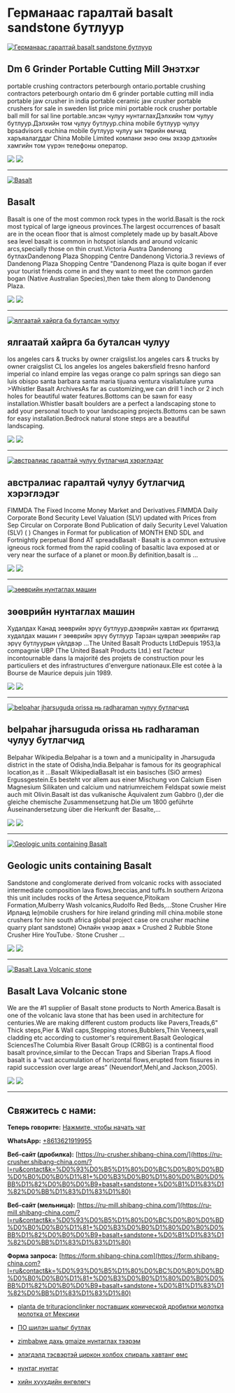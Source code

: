 # Германаас гаралтай basalt sandstone бутлуур

<a href="https://swt.shibang-china.com/?l=ru&img&k=%D0%93%D0%B5%D1%80%D0%BC%D0%B0%D0%BD%D0%B0%D0%B0%D1%81+%D0%B3%D0%B0%D1%80%D0%B0%D0%BB%D1%82%D0%B0%D0%B9+basalt+sandstone+%D0%B1%D1%83%D1%82%D0%BB%D1%83%D1%83%D1%80" target="_blank">![Германаас гаралтай basalt sandstone бутлуур](http://static.shibang-china.com/all-800x300/1205.jpg)</a>

## Dm 6 Grinder Portable Cutting Mill Энэтхэг
portable crushing contractors peterbourgh ontario.portable crushing contractors peterbourgh ontario dm 6 grinder portable cutting mill india portable jaw crusher in india portable ceramic jaw crusher portable crushers for sale in sweden list price mini portable rock crusher portable ball mill for sal line portable.элсэн чулуу нунтаглахДэлхийн том чулуу бутлуур.Дэлхийн том чулуу бутлуур.china mobile бутлуур чулуу bpsadvisors euchina mobile бутлуур чулуу ын төрийн өмчид харъяалагддаг China Mobile Limited компани энэо оны эхээр дэлхийн хамгийн том үүрэн телефоны оператор.


<a href="https://whatsapp.shibangsoft.com/WhatsApp.php" target="_blank" title="WhatsApp">![](http://static.shibang-china.com/icon/whatsapp.png)</a> <a href="https://swt.shibang-china.com/?l=ru&icon&k=%D0%93%D0%B5%D1%80%D0%BC%D0%B0%D0%BD%D0%B0%D0%B0%D1%81+%D0%B3%D0%B0%D1%80%D0%B0%D0%BB%D1%82%D0%B0%D0%B9+basalt+sandstone+%D0%B1%D1%83%D1%82%D0%BB%D1%83%D1%83%D1%80" target="_blank">![](http://static.shibang-china.com/icon/chat-ru.png)</a>

---

<a href="https://swt.shibang-china.com/?l=ru&img&k=%D0%93%D0%B5%D1%80%D0%BC%D0%B0%D0%BD%D0%B0%D0%B0%D1%81+%D0%B3%D0%B0%D1%80%D0%B0%D0%BB%D1%82%D0%B0%D0%B9+basalt+sandstone+%D0%B1%D1%83%D1%82%D0%BB%D1%83%D1%83%D1%80" target="_blank">![Basalt](http://static.shibang-china.com/all-800x300/456.jpg)</a>

## Basalt
Basalt is one of the most common rock types in the world.Basalt is the rock most typical of large igneous provinces.The largest occurrences of basalt are in the ocean floor that is almost completely made up by basalt.Above sea level basalt is common in hotspot islands and around volcanic arcs,specially those on thin crust.Victoria Austra Dandenong бутлахDandenong Plaza Shopping Centre Dandenong Victoria.3 reviews of Dandenong Plaza Shopping Centre &quot;Dandenong Plaza is quite bogan if ever your tourist friends come in and they want to meet the common garden bogan (Native Australian Species),then take them along to Dandenong Plaza.


<a href="https://whatsapp.shibangsoft.com/WhatsApp.php" target="_blank" title="WhatsApp">![](http://static.shibang-china.com/icon/whatsapp.png)</a> <a href="https://swt.shibang-china.com/?l=ru&icon&k=%D0%93%D0%B5%D1%80%D0%BC%D0%B0%D0%BD%D0%B0%D0%B0%D1%81+%D0%B3%D0%B0%D1%80%D0%B0%D0%BB%D1%82%D0%B0%D0%B9+basalt+sandstone+%D0%B1%D1%83%D1%82%D0%BB%D1%83%D1%83%D1%80" target="_blank">![](http://static.shibang-china.com/icon/chat-ru.png)</a>

---

<a href="https://swt.shibang-china.com/?l=ru&img&k=%D0%93%D0%B5%D1%80%D0%BC%D0%B0%D0%BD%D0%B0%D0%B0%D1%81+%D0%B3%D0%B0%D1%80%D0%B0%D0%BB%D1%82%D0%B0%D0%B9+basalt+sandstone+%D0%B1%D1%83%D1%82%D0%BB%D1%83%D1%83%D1%80" target="_blank">![ялгаатай хайрга ба буталсан чулуу](http://static.shibang-china.com/all-800x300/525.jpg)</a>

## ялгаатай хайрга ба буталсан чулуу
los angeles cars &amp; trucks by owner craigslist.los angeles cars &amp; trucks by owner craigslist CL los angeles los angeles bakersfield fresno hanford imperial co inland empire las vegas orange co palm springs san diego san luis obispo santa barbara santa maria tijuana ventura visaliatulare yuma &gt;Whistler Basalt ArchivesAs far as customizing,we can drill 1 inch or 2 inch holes for beautiful water features.Bottoms can be sawn for easy installation.Whistler basalt boulders are a perfect a landscaping stone to add your personal touch to your landscaping projects.Bottoms can be sawn for easy installation.Bedrock natural stone steps are a beautiful landscaping.


<a href="https://whatsapp.shibangsoft.com/WhatsApp.php" target="_blank" title="WhatsApp">![](http://static.shibang-china.com/icon/whatsapp.png)</a> <a href="https://swt.shibang-china.com/?l=ru&icon&k=%D0%93%D0%B5%D1%80%D0%BC%D0%B0%D0%BD%D0%B0%D0%B0%D1%81+%D0%B3%D0%B0%D1%80%D0%B0%D0%BB%D1%82%D0%B0%D0%B9+basalt+sandstone+%D0%B1%D1%83%D1%82%D0%BB%D1%83%D1%83%D1%80" target="_blank">![](http://static.shibang-china.com/icon/chat-ru.png)</a>

---

<a href="https://swt.shibang-china.com/?l=ru&img&k=%D0%93%D0%B5%D1%80%D0%BC%D0%B0%D0%BD%D0%B0%D0%B0%D1%81+%D0%B3%D0%B0%D1%80%D0%B0%D0%BB%D1%82%D0%B0%D0%B9+basalt+sandstone+%D0%B1%D1%83%D1%82%D0%BB%D1%83%D1%83%D1%80" target="_blank">![австралиас гаралтай чулуу бутлагчид хэрэглэдэг](http://static.shibang-china.com/all-800x300/1206.jpg)</a>

## австралиас гаралтай чулуу бутлагчид хэрэглэдэг
FIMMDA The Fixed Income Money Market and Derivatives.FIMMDA Daily Corporate Bond Security Level Valuation (SLV) updated with Prices from Sep Circular on Corporate Bond Publication of daily Security Level Valuation (SLV) ( ) Changes in Format for publication of MONTH END SDL and Fortnightly perpetual Bond AT spreadsBasalt&nbsp;&#0183;&#32;Basalt is a common extrusive igneous rock formed from the rapid cooling of basaltic lava exposed at or very near the surface of a planet or moon.By definition,basalt is …


<a href="https://whatsapp.shibangsoft.com/WhatsApp.php" target="_blank" title="WhatsApp">![](http://static.shibang-china.com/icon/whatsapp.png)</a> <a href="https://swt.shibang-china.com/?l=ru&icon&k=%D0%93%D0%B5%D1%80%D0%BC%D0%B0%D0%BD%D0%B0%D0%B0%D1%81+%D0%B3%D0%B0%D1%80%D0%B0%D0%BB%D1%82%D0%B0%D0%B9+basalt+sandstone+%D0%B1%D1%83%D1%82%D0%BB%D1%83%D1%83%D1%80" target="_blank">![](http://static.shibang-china.com/icon/chat-ru.png)</a>

---

<a href="https://swt.shibang-china.com/?l=ru&img&k=%D0%93%D0%B5%D1%80%D0%BC%D0%B0%D0%BD%D0%B0%D0%B0%D1%81+%D0%B3%D0%B0%D1%80%D0%B0%D0%BB%D1%82%D0%B0%D0%B9+basalt+sandstone+%D0%B1%D1%83%D1%82%D0%BB%D1%83%D1%83%D1%80" target="_blank">![зөөврийн нунтаглах машин](http://static.shibang-china.com/all-800x300/905.jpg)</a>

## зөөврийн нунтаглах машин
Худалдах Канад зөөврийн эрүү бутлуур.дээврийн хавтан их британид худалдах машин г зөөврийн эрүү бутлуур Тарзан цуврал зөөврийн гар эрүү бутлуурын үйлдвэр …The United Basalt Products LtdDepuis 1953,la compagnie UBP (The United Basalt Products Ltd.) est l’acteur incontournable dans la majorit&#233; des projets de construction pour les particuliers et des infrastructures d'envergure nationaux.Elle est cot&#233;e &#224; la Bourse de Maurice depuis juin 1989.


<a href="https://whatsapp.shibangsoft.com/WhatsApp.php" target="_blank" title="WhatsApp">![](http://static.shibang-china.com/icon/whatsapp.png)</a> <a href="https://swt.shibang-china.com/?l=ru&icon&k=%D0%93%D0%B5%D1%80%D0%BC%D0%B0%D0%BD%D0%B0%D0%B0%D1%81+%D0%B3%D0%B0%D1%80%D0%B0%D0%BB%D1%82%D0%B0%D0%B9+basalt+sandstone+%D0%B1%D1%83%D1%82%D0%BB%D1%83%D1%83%D1%80" target="_blank">![](http://static.shibang-china.com/icon/chat-ru.png)</a>

---

<a href="https://swt.shibang-china.com/?l=ru&img&k=%D0%93%D0%B5%D1%80%D0%BC%D0%B0%D0%BD%D0%B0%D0%B0%D1%81+%D0%B3%D0%B0%D1%80%D0%B0%D0%BB%D1%82%D0%B0%D0%B9+basalt+sandstone+%D0%B1%D1%83%D1%82%D0%BB%D1%83%D1%83%D1%80" target="_blank">![belpahar jharsuguda orissa нь radharaman чулуу бутлагчид](http://static.shibang-china.com/all-800x300/220.jpg)</a>

## belpahar jharsuguda orissa нь radharaman чулуу бутлагчид
Belpahar Wikipedia.Belpahar is a town and a municipality in Jharsuguda district in the state of Odisha,India.Belpahar is famous for its geographical location,as it …Basalt WikipediaBasalt ist ein basisches (SiO armes) Ergussgestein.Es besteht vor allem aus einer Mischung von Calcium Eisen Magnesium Silikaten und calcium und natriumreichem Feldspat sowie meist auch mit Olivin.Basalt ist das vulkanische &#196;quivalent zum Gabbro (),der die gleiche chemische Zusammensetzung hat.Die um 1800 gef&#252;hrte Auseinandersetzung &#252;ber die Herkunft der Basalte,…


<a href="https://whatsapp.shibangsoft.com/WhatsApp.php" target="_blank" title="WhatsApp">![](http://static.shibang-china.com/icon/whatsapp.png)</a> <a href="https://swt.shibang-china.com/?l=ru&icon&k=%D0%93%D0%B5%D1%80%D0%BC%D0%B0%D0%BD%D0%B0%D0%B0%D1%81+%D0%B3%D0%B0%D1%80%D0%B0%D0%BB%D1%82%D0%B0%D0%B9+basalt+sandstone+%D0%B1%D1%83%D1%82%D0%BB%D1%83%D1%83%D1%80" target="_blank">![](http://static.shibang-china.com/icon/chat-ru.png)</a>

---

<a href="https://swt.shibang-china.com/?l=ru&img&k=%D0%93%D0%B5%D1%80%D0%BC%D0%B0%D0%BD%D0%B0%D0%B0%D1%81+%D0%B3%D0%B0%D1%80%D0%B0%D0%BB%D1%82%D0%B0%D0%B9+basalt+sandstone+%D0%B1%D1%83%D1%82%D0%BB%D1%83%D1%83%D1%80" target="_blank">![Geologic units containing Basalt](http://static.shibang-china.com/all-800x300/698.jpg)</a>

## Geologic units containing Basalt
Sandstone and conglomerate derived from volcanic rocks with associated intermediate composition lava flows,breccias,and tuffs.In southern Arizona this unit includes rocks of the Artesa sequence,Pitoikam Formation,Mulberry Wash volcanics,Rudolfo Red Beds,…Stone Crusher Hire Ирланд Ie(mobile crushers for hire ireland grinding mill china.mobile stone crushers for hire south africa global project case ore crusher machine quarry plant sandstone) Онлайн үнээр авах &#187; Crushed 2 Rubble Stone Crusher Hire YouTube.&#183; Stone Crusher …


<a href="https://whatsapp.shibangsoft.com/WhatsApp.php" target="_blank" title="WhatsApp">![](http://static.shibang-china.com/icon/whatsapp.png)</a> <a href="https://swt.shibang-china.com/?l=ru&icon&k=%D0%93%D0%B5%D1%80%D0%BC%D0%B0%D0%BD%D0%B0%D0%B0%D1%81+%D0%B3%D0%B0%D1%80%D0%B0%D0%BB%D1%82%D0%B0%D0%B9+basalt+sandstone+%D0%B1%D1%83%D1%82%D0%BB%D1%83%D1%83%D1%80" target="_blank">![](http://static.shibang-china.com/icon/chat-ru.png)</a>

---

<a href="https://swt.shibang-china.com/?l=ru&img&k=%D0%93%D0%B5%D1%80%D0%BC%D0%B0%D0%BD%D0%B0%D0%B0%D1%81+%D0%B3%D0%B0%D1%80%D0%B0%D0%BB%D1%82%D0%B0%D0%B9+basalt+sandstone+%D0%B1%D1%83%D1%82%D0%BB%D1%83%D1%83%D1%80" target="_blank">![Basalt Lava Volcanic stone](http://static.shibang-china.com/all-800x300/836.jpg)</a>

## Basalt Lava Volcanic stone
We are the #1 supplier of Basalt stone products to North America.Basalt is one of the volcanic lava stone that has been used in architecture for centuries.We are making different custom products like Pavers,Treads,6&quot; Thick steps,Pier &amp; Wall caps,Stepping stones,Bubblers,Thin Veneers,wall cladding etc according to customer's requirement.Basalt Geological SciencesThe Columbia River Basalt Group (CRBG) is a continental flood basalt province,similar to the Deccan Traps and Siberian Traps.A flood basalt is a “vast accumulation of horizontal flows,erupted from fissures in rapid succession over large areas” (Neuendorf,Mehl,and Jackson,2005).


<a href="https://whatsapp.shibangsoft.com/WhatsApp.php" target="_blank" title="WhatsApp">![](http://static.shibang-china.com/icon/whatsapp.png)</a> <a href="https://swt.shibang-china.com/?l=ru&icon&k=%D0%93%D0%B5%D1%80%D0%BC%D0%B0%D0%BD%D0%B0%D0%B0%D1%81+%D0%B3%D0%B0%D1%80%D0%B0%D0%BB%D1%82%D0%B0%D0%B9+basalt+sandstone+%D0%B1%D1%83%D1%82%D0%BB%D1%83%D1%83%D1%80" target="_blank">![](http://static.shibang-china.com/icon/chat-ru.png)</a>

---
## Свяжитесь с нами:

**Теперь говорите:** [Нажмите, чтобы начать чат](https://swt.shibang-china.com?l=ru&contact&k=%D0%93%D0%B5%D1%80%D0%BC%D0%B0%D0%BD%D0%B0%D0%B0%D1%81+%D0%B3%D0%B0%D1%80%D0%B0%D0%BB%D1%82%D0%B0%D0%B9+basalt+sandstone+%D0%B1%D1%83%D1%82%D0%BB%D1%83%D1%83%D1%80)

**WhatsApp:**  [+8613621919955](https://whatsapp.shibangsoft.com/WhatsApp.php)

**Веб-сайт (дробилка):** [https://ru-crusher.shibang-china.com/](https://ru-crusher.shibang-china.com/?l=ru&contact&k=%D0%93%D0%B5%D1%80%D0%BC%D0%B0%D0%BD%D0%B0%D0%B0%D1%81+%D0%B3%D0%B0%D1%80%D0%B0%D0%BB%D1%82%D0%B0%D0%B9+basalt+sandstone+%D0%B1%D1%83%D1%82%D0%BB%D1%83%D1%83%D1%80)

**Веб-сайт (мельница):** [https://ru-mill.shibang-china.com/](https://ru-mill.shibang-china.com/?l=ru&contact&k=%D0%93%D0%B5%D1%80%D0%BC%D0%B0%D0%BD%D0%B0%D0%B0%D1%81+%D0%B3%D0%B0%D1%80%D0%B0%D0%BB%D1%82%D0%B0%D0%B9+basalt+sandstone+%D0%B1%D1%83%D1%82%D0%BB%D1%83%D1%83%D1%80)

**Форма запроса:** [https://form.shibang-china.com](https://form.shibang-china.com?l=ru&contact&k=%D0%93%D0%B5%D1%80%D0%BC%D0%B0%D0%BD%D0%B0%D0%B0%D1%81+%D0%B3%D0%B0%D1%80%D0%B0%D0%BB%D1%82%D0%B0%D0%B9+basalt+sandstone+%D0%B1%D1%83%D1%82%D0%BB%D1%83%D1%83%D1%80)

* [planta de trituracionclinker поставщик конической дробилки молотка молотка от Мексики](../126/planta%20de%20trituracionclinker%20%D0%BF%D0%BE%D1%81%D1%82%D0%B0%D0%B2%D1%89%D0%B8%D0%BA%20%D0%BA%D0%BE%D0%BD%D0%B8%D1%87%D0%B5%D1%81%D0%BA%D0%BE%D0%B9%20%D0%B4%D1%80%D0%BE%D0%B1%D0%B8%D0%BB%D0%BA%D0%B8%20%D0%BC%D0%BE%D0%BB%D0%BE%D1%82%D0%BA%D0%B0%20%D0%BC%D0%BE%D0%BB%D0%BE%D1%82%D0%BA%D0%B0%20%D0%BE%D1%82%20%D0%9C%D0%B5%D0%BA%D1%81%D0%B8%D0%BA%D0%B8.md)

* [ПО шилэн шалыг бутлах](../127/%D0%9F%D0%9E%20%D1%88%D0%B8%D0%BB%D1%8D%D0%BD%20%D1%88%D0%B0%D0%BB%D1%8B%D0%B3%20%D0%B1%D1%83%D1%82%D0%BB%D0%B0%D1%85.md)

* [zimbabwe дахь gmaize нунтаглах тээрэм](../129/zimbabwe%20%D0%B4%D0%B0%D1%85%D1%8C%20gmaize%20%D0%BD%D1%83%D0%BD%D1%82%D0%B0%D0%B3%D0%BB%D0%B0%D1%85%20%D1%82%D1%8D%D1%8D%D1%80%D1%8D%D0%BC.md)

* [элэгдэлд тэсвэртэй циркон холбох спираль хавтанг өмс](../127/%D1%8D%D0%BB%D1%8D%D0%B3%D0%B4%D1%8D%D0%BB%D0%B4%20%D1%82%D1%8D%D1%81%D0%B2%D1%8D%D1%80%D1%82%D1%8D%D0%B9%20%D1%86%D0%B8%D1%80%D0%BA%D0%BE%D0%BD%20%D1%85%D0%BE%D0%BB%D0%B1%D0%BE%D1%85%20%D1%81%D0%BF%D0%B8%D1%80%D0%B0%D0%BB%D1%8C%20%D1%85%D0%B0%D0%B2%D1%82%D0%B0%D0%BD%D0%B3%20%D3%A9%D0%BC%D1%81.md)

* [нунтаг нунтаг](../130/%D0%BD%D1%83%D0%BD%D1%82%D0%B0%D0%B3%20%D0%BD%D1%83%D0%BD%D1%82%D0%B0%D0%B3.md)

* [хийн хүүхдийн өнгөлөгч](../129/%D1%85%D0%B8%D0%B9%D0%BD%20%D1%85%D2%AF%D2%AF%D1%85%D0%B4%D0%B8%D0%B9%D0%BD%20%D3%A9%D0%BD%D0%B3%D3%A9%D0%BB%D3%A9%D0%B3%D1%87.md)